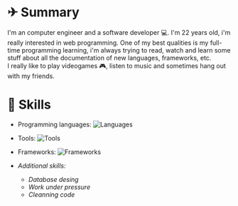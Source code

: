 # ✈ Summary
I'm an computer engineer and a software developer 💻. I'm 22 years old, i'm really interested in web programming. One of my best qualities is my full-time programming learning, i'm always trying to read, watch and learn some stuff about all the documentation of new languages, frameworks, etc.  
I really like to play videogames 🎮, listen to music and sometimes hang out with my friends.


# 📜 Skills

*  Programming languages: 
![Languages](https://skillicons.dev/icons?i=js,html,css,php,java,c,cs,python)

* Tools: 
![Tools](https://skillicons.dev/icons?i=git,github,mysql)

* Frameworks: 
![Frameworks](https://skillicons.dev/icons?i=react,vue,next,laravel,vite)

* *Additional skills:* 
    * *Database desing*
    * *Work under pressure*
    * *Cleanning code*
